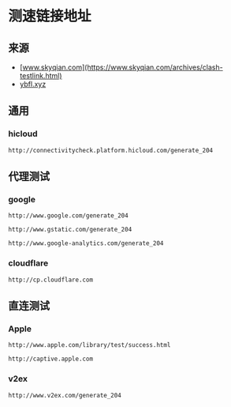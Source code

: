 # 测速链接地址
## 来源
- [www.skyqian.com](https://www.skyqian.com/archives/clash-testlink.html)
- [ybfl.xyz](https://ybfl.xyz/sites/58.html)

## 通用
### hicloud
```
http://connectivitycheck.platform.hicloud.com/generate_204
```

## 代理测试
### google
```
http://www.google.com/generate_204
```
```
http://www.gstatic.com/generate_204
```
```
http://www.google-analytics.com/generate_204
```

### cloudflare
```
http://cp.cloudflare.com
```

## 直连测试
### Apple	
```
http://www.apple.com/library/test/success.html
```
```
http://captive.apple.com
```

### v2ex
```
http://www.v2ex.com/generate_204
```



